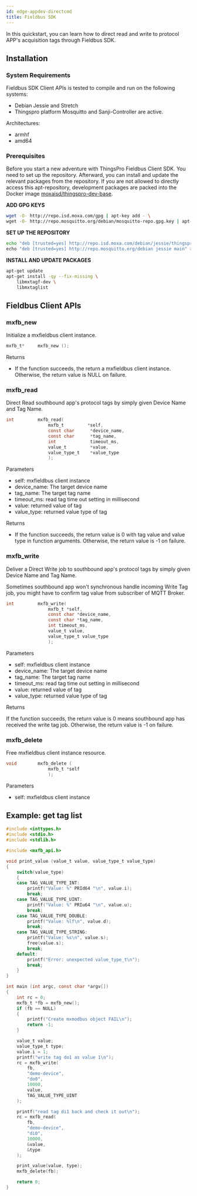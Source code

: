 ```yaml
---
id: edge-appdev-directcmd
title: Fieldbus SDK
---
```


In this quickstart, you can learn how to direct read and write to protocol APP's acquisition tags through Fieldbus SDK.

## Installation

### System Requirements

Fieldbus SDK Client APIs is tested to compile and run on the following systems:

- Debian Jessie and Stretch
- Thingspro platform Mosquitto and Sanji-Controller are active.

Architectures:

- armhf
- amd64

### Prerequisites

Before you start a new adventure with ThingsPro Fieldbus Client SDK. You need to set up the repository. Afterward, you can install and update the relevant packages from the repository. If you are not allowed to directly access this apt-repository, development packages are packed into the Docker image [moxaisd/thingspro-dev-base](https://hub.docker.com/r/moxaisd/thingspro-dev-base/).

**ADD GPG KEYS**

```bash
wget -O- http://repo.isd.moxa.com/gpg | apt-key add - \
wget -O- http://repo.mosquitto.org/debian/mosquitto-repo.gpg.key | apt-key add -
```

**SET UP THE REPOSITORY**

```bash
echo "deb [trusted=yes] http://repo.isd.moxa.com/debian/jessie/thingspro stable main" >> /etc/apt/sources.list.d/thingspro.list \
echo "deb [trusted=yes] http://repo.mosquitto.org/debian jessie main" >> /etc/apt/sources.list.d/thingspro.list
```

**INSTALL AND UPDATE PACKAGES**

```bash
apt-get update
apt-get install -qy --fix-missing \
    libmxtagf-dev \
    libmxtaglist
```

## Fieldbus Client APIs

### mxfb_new

Initialize a mxfieldbus client instance.

```c
mxfb_t*     mxfb_new ();
```

Returns

- If the function succeeds, the return a mxfieldbus client instance. Otherwise, the return value is NULL on failure.

### mxfb_read

Direct Read southbound app's protocol tags by simply given Device Name and Tag Name.

```c
int         mxfb_read(
                mxfb_t         *self,
                const char      *device_name,
                const char      *tag_name,
                int             timeout_ms,
                value_t         *value,
                value_type_t    *value_type
                );
```

Parameters

- self: mxfieldbus client instance
- device_name: The target device name
- tag_name: The target tag name
- timeout_ms: read tag time out setting in millisecond
- value: returned value of tag
- value_type: returned value type of tag

Returns

- If the function succeeds, the return value is 0 with tag value and value type in function arguments. Otherwise, the return value is -1 on failure.

### mxfb_write

Deliver a Direct Write job to southbound app's protocol tags by simply given Device Name and Tag Name.

Sometimes southbound app won't synchronous handle incoming Write Tag job, you might have to confirm tag value from subscriber of MQTT Broker.

```c
int         mxfb_write(
                mxfb_t *self,
                const char *device_name,
                const char *tag_name,
                int timeout_ms,
                value_t value,
                value_type_t value_type
                );
```

Parameters

- self: mxfieldbus client instance
- device_name: The target device name
- tag_name: The target tag name
- timeout_ms: read tag time out setting in millisecond
- value: returned value of tag
- value_type: returned value type of tag

Returns

If the function succeeds, the return value is 0 means southbound app has received the write tag job. Otherwise, the return value is -1 on failure.

### mxfb_delete

Free mxfieldbus client instance resource.

```c
void        mxfb_delete (
                mxfb_t *self
                );
```

Parameters

- self: mxfieldbus client instance

## Example: get tag list

```c
#include <inttypes.h>
#include <stdio.h>
#include <stdlib.h>

#include <mxfb_api.h>

void print_value (value_t value, value_type_t value_type)
{
    switch(value_type)
    {
    case TAG_VALUE_TYPE_INT:
        printf("Value: %" PRId64 "\n", value.i);
        break;
    case TAG_VALUE_TYPE_UINT:
        printf("Value: %" PRIu64 "\n", value.u);
        break;
    case TAG_VALUE_TYPE_DOUBLE:
        printf("Value: %lf\n", value.d);
        break;
    case TAG_VALUE_TYPE_STRING:
        printf("Value: %s\n", value.s);
        free(value.s);
        break;
    default:
        printf("Error: unexpected value_type_t\n");
        break;
    }
}

int main (int argc, const char *argv[])
{
    int rc = 0;
    mxfb_t *fb = mxfb_new();
    if (fb == NULL)
    {
        printf("Create mxmodbus object FAIL\n");
        return -1;
    }

    value_t value;
    value_type_t type;
    value.i = 1;
    printf("write tag do1 as value 1\n");
    rc = mxfb_write(
        fb,
        "demo-device",
        "do0",
        10000,
        value,
        TAG_VALUE_TYPE_UINT
    );

    printf("read tag di1 back and check it out\n");
    rc = mxfb_read(
        fb,
        "demo-device",
        "di0",
        10000,
        &value,
        &type
    );

    print_value(value, type);
    mxfb_delete(fb);

    return 0;
}
```
